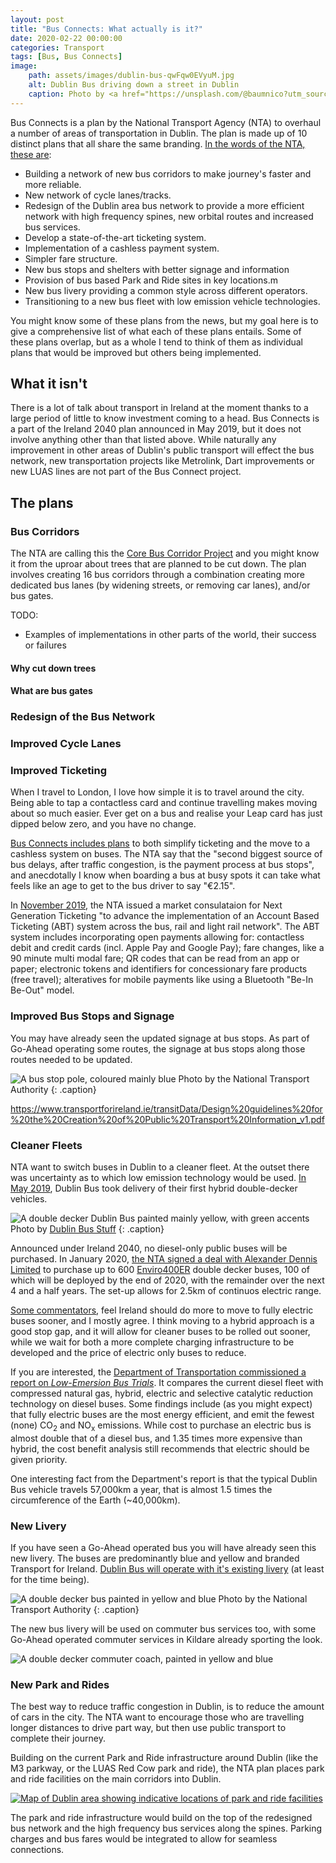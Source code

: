 ```yaml
---
layout: post
title: "Bus Connects: What actually is it?"
date: 2020-02-22 00:00:00
categories: Transport
tags: [Bus, Bus Connects]
image:
    path: assets/images/dublin-bus-qwFqw0EVyuM.jpg
    alt: Dublin Bus driving down a street in Dublin
    caption: Photo by <a href="https://unsplash.com/@baumnico?utm_source=unsplash&utm_medium=referral&utm_content=creditCopyText">Nico Baum</a> on <a href="https://unsplash.com/s/photos/dublin-bus?utm_source=unsplash&utm_medium=referral&utm_content=creditCopyText">Unsplash</a>
---
```

Bus Connects is a plan by the National Transport Agency (NTA) to overhaul a number of areas of transportation in Dublin. The plan is made up of 10 distinct plans that all share the same branding. [In the words of the NTA, these are](https://busconnects.ie/about/):

* Building a network of new bus corridors to make journey's faster and more reliable.
* New network of cycle lanes/tracks.
* Redesign of the Dublin area bus network to provide a more efficient network with high frequency spines, new orbital routes and increased bus services.
* Develop a state-of-the-art ticketing system.
* Implementation of a cashless payment system.
* Simpler fare structure.
* New bus stops and shelters with better signage and information
* Provision of bus based Park and Ride sites in key locations.m
* New bus livery providing a common style across different operators.
* Transitioning to a new bus fleet with low emission vehicle technologies.

You might know some of these plans from the news, but my goal here is to give a comprehensive list of what each of these plans entails. Some of these plans overlap, but as a whole I tend to think of them as individual plans that would be improved but others being implemented.

## What it isn't

There is a lot of talk about transport in Ireland at the moment thanks to a large period of little to know investment coming to a head. Bus Connects is a part of the Ireland 2040 plan announced in May 2019, but it does not involve anything other than that listed above. While naturally any improvement in other areas of Dublin's public transport will effect the bus network, new transportation projects like Metrolink, Dart improvements or new LUAS lines are not part of the Bus Connect project.

## The plans

### Bus Corridors

The NTA are calling this the [Core Bus Corridor Project](https://busconnects.ie/initiatives/core-bus-corridor-project/) and you might know it from the uproar about trees that are planned to be cut down. <!-- Add links to news articles --> The plan involves creating 16 bus corridors through a combination creating more dedicated bus lanes (by widening streets, or removing car lanes), and/or bus gates.

TODO:

* Examples of implementations in other parts of the world, their success or failures

#### Why cut down trees

#### What are bus gates

### Redesign of the Bus Network

### Improved Cycle Lanes

### Improved Ticketing

When I travel to London, I love how simple it is to travel around the city. Being able to tap a contactless card and continue travelling makes moving about so much easier. Ever get on a bus and realise your Leap card has just dipped below zero, and you have no change.

[Bus Connects includes plans](https://busconnects.ie/initiatives/just-the-ticket/) to both simplify ticketing and the move to a cashless system on buses. The NTA say that the "second biggest source of bus delays, after traffic congestion, is the payment process at bus stops", and anecdotally I know when boarding a bus at busy spots it can take what feels like an age to get to the bus driver to say "€2.15".

In [November 2019](https://www.thejournal.ie/cashless-payments-on-public-transport-4897407-Nov2019/), the NTA issued a market consulataion for Next Generation Ticketing "to advance the implementation of an Account Based Ticketing (ABT) system across the bus, rail and light rail network". The ABT system includes incorporating open payments allowing for: contactless debit and credit cards (incl. Apple Pay and Google Pay); fare changes, like a 90 minute multi modal fare; QR codes that can be read from an app or paper; electronic tokens and identifiers for concessionary fare products (free travel); alteratives for mobile payments like using a Bluetooth "Be-In Be-Out" model.

### Improved Bus Stops and Signage

You may have already seen the updated signage at bus stops. As part of Go-Ahead operating some routes, the signage at bus stops along those routes needed to be updated.

![A bus stop pole, coloured mainly blue](/assets/images/tfi/tfi-bus-stop-pole-crop.jpg 'New Transport for Ireland Bus Stop')
Photo by the National Transport Authority
{: .caption}

<https://www.transportforireland.ie/transitData/Design%20guidelines%20for%20the%20Creation%20of%20Public%20Transport%20Information_v1.pdf>

### Cleaner Fleets

NTA want to switch buses in Dublin to a cleaner fleet. At the outset there was uncertainty as to which low emission technology would be used. [In May 2019](https://www.irishtimes.com/news/environment/dublin-bus-takes-delivery-of-first-hybrid-double-decker-vehicles-1.3899918), Dublin Bus took delivery of their first hybrid double-decker vehicles.

<!-- TODO get permissions for the below photo http://www.dublinbusstuff.com/PhotoWeek/Hybrids.html-->
![A double decker Dublin Bus painted mainly yellow, with green accents](/assets/images/dublin-bus-hybrid.jpg)
Photo by [Dublin Bus Stuff](http://www.dublinbusstuff.com)
{: .caption}

Announced under Ireland 2040, no diesel-only public buses will be purchased. In January 2020, [the NTA signed a deal with Alexander Dennis Limited](https://www.irishtimes.com/news/ireland/irish-news/ireland-to-get-its-first-zero-emission-diesel-electric-hybrid-buses-1.4156856) to purchase up to 600 [Enviro400ER](https://www.alexander-dennis.com/products/double-deck-buses-2-axle/enviro400er/) double decker buses, 100 of which will be deployed by the end of 2020, with the remainder over the next 4 and a half years. The set-up allows for 2.5km of continuos electric range.

[Some commentators](https://electrek.co/2020/02/27/ireland-buys-600-hybrid-buses-why-not-fully-electric/), feel Ireland should do more to move to fully electric buses sooner, and I mostly agree. I think moving to a hybrid approach is a good stop gap, and it will allow for cleaner buses to be rolled out sooner, while we wait for both a more complete charging infrastructure to be developed and the price of electric only buses to reduce.

If you are interested, the [Department of Transportation commissioned a report on *Low-Emersion Bus Trials*](https://www.gov.ie/en/publication/7251e2-low-emission-bus-trials-report/). It compares the current diesel fleet with compressed natural gas, hybrid, electric and selective catalytic reduction technology on diesel buses. Some findings include (as you might expect) that fully electric buses are the most energy efficient, and emit the fewest (none) CO<sub>2</sub> and NO<sub>x</sub> emissions. While cost to purchase an electric bus is almost double that of a diesel bus, and 1.35 times more expensive than hybrid, the cost benefit analysis still recommends that electric should be given priority.

One interesting fact from the Department's report is that the typical Dublin Bus vehicle travels 57,000km a year, that is almost 1.5 times the circumference of the Earth (~40,000km).

### New Livery

If you have seen a Go-Ahead operated bus you will have already seen this new livery. The buses are predominantly blue and yellow and branded Transport for Ireland. [Dublin Bus will operate with it's existing livery](https://www.nationaltransport.ie/news/customer-notice-about-new-bus-service-175-from-citywest-to-ucd/) (at least for the time being).

![A double decker bus painted in yellow and blue](/assets/images/tfi/tfi-new-bus-livery.jpg 'New Transport for Ireland Bus Livery ')
Photo by the National Transport Authority
{: .caption}

<!-- TODO: Learn more about NTA privatisation" -->

The new bus livery will be used on commuter bus services too, with some Go-Ahead operated commuter services in Kildare already sporting the look.

![A double decker commuter coach, painted in yellow and blue](/assets/images/go-ahead-commuter-bus.jpg 'Go-Ahead operated commuter bus')

### New Park and Rides

The best way to reduce traffic congestion in Dublin, is to reduce the amount of cars in the city. The NTA want to encourage those who are travelling longer distances to drive part way, but then use public transport to complete their journey.

Building on the current Park and Ride infrastructure around Dublin (like the M3 parkway, or the LUAS Red Cow park and ride), the NTA plan places park and ride facilities on the main corridors into Dublin.

[![Map of Dublin area showing indicative locations of park and ride facilities](/assets/images/indicative-locations-of-park-ride-facilities.png)](/assets/images/indicative-locations-of-park-ride-facilities.png)

The park and ride infrastructure would build on the top of the redesigned bus network and the high frequency bus services along the spines. Parking charges and bus fares would be integrated to allow for seamless connections.